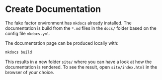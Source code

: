 # Create Documentation

The fake factor environment has ``mkdocs`` already installed. The 
documentation is build from the ``*.md`` files in the ``docs/`` 
folder based on the config file ``mkdocs.yml``.

The documentation page can be produced locally with:
```bash
mkdocs build
```
This results in a new folder ``site/`` where you can have a look at 
how the documentation is rendered. To see the result, open 
``site/index.html`` in the browser of your choice.